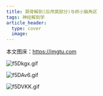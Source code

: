 ```yaml
---
title: 颞骨解剖(后颅窝部分)与桥小脑角区
tags: 神经解剖学
article_header:
  type: cover
  image:
---
```


本文图床：https://imgtu.com

![f5Dkgx.gif](https://z3.ax1x.com/2021/08/17/f5Dkgx.gif)

![f5DAv6.gif](https://z3.ax1x.com/2021/08/17/f5DAv6.gif)

![f5DVKK.gif](https://z3.ax1x.com/2021/08/17/f5DVKK.gif)
